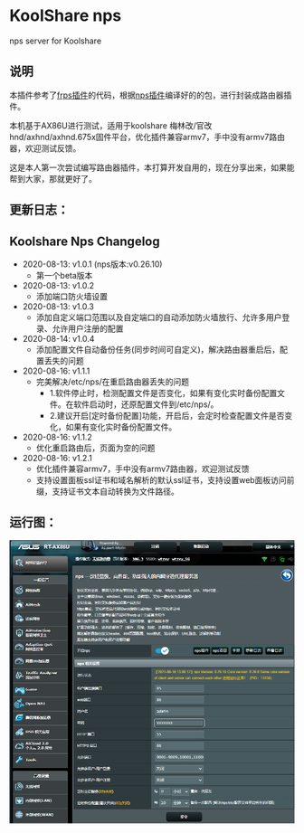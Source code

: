 # KoolShare nps

nps server for Koolshare

## 说明

本插件参考了[frps插件](https://github.com/koolshare/rogsoft)的代码，根据[nps插件](https://github.com/ehang-io/nps)编译好的的包，进行封装成路由器插件。

本机基于AX86U进行测试，适用于koolshare 梅林改/官改 hnd/axhnd/axhnd.675x固件平台，优化插件兼容armv7，手中没有armv7路由器，欢迎测试反馈。

这是本人第一次尝试编写路由器插件，本打算开发自用的，现在分享出来，如果能帮到大家，那就更好了。

## 更新日志：

Koolshare Nps Changelog
-------------------------------------------
- 2020-08-13: v1.0.1 (nps版本:v0.26.10)
  - 第一个beta版本
- 2020-08-13: v1.0.2
  - 添加端口防火墙设置
- 2020-08-13: v1.0.3
  - 添加自定义端口范围以及自定端口的自动添加防火墙放行、允许多用户登录、允许用户注册的配置
- 2020-08-14: v1.0.4
  - 添加配置文件自动备份任务(同步时间可自定义)，解决路由器重启后，配置丢失的问题
- 2020-08-16: v1.1.1
  - 完美解决/etc/nps/在重启路由器丢失的问题
    - 1.软件停止时，检测配置文件是否变化，如果有变化实时备份配置文件。在软件启动时，还原配置文件到/etc/nps/。
    - 2.建议开启[定时备份配置]功能，开启后，会定时检查配置文件是否变化，如果有变化实时备份配置文件。
- 2020-08-16: v1.1.2
  - 优化重启路由后，页面为空的问题
- 2020-08-16: v1.2.1
  - 优化插件兼容armv7，手中没有armv7路由器，欢迎测试反馈
  - 支持设置面板ssl证书和域名解析的默认ssl证书，支持设置web面板访问前缀，支持证书文本自动转换为文件路径。


## 运行图：

![Snipaste_2021-08-16_13-08-41](doc/run.png)
